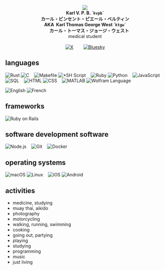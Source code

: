 <!--I wished to help mankind, be someone for everyone.
I've done a lot of stuff, mostly taught myself, also still was taught a lot.
I originally was to become a surgeon or an engineer, was prevented from pursuing either for about 10 years due to a public official's catastrophic blunder.
I studied software engineering at 42, didn't enjoy it, dropped out.
I got asked to study psychology at Paris-V, graduated from there with a bachelor of science degree in psychology.
I then started teaching myself computer science and software engineering again, quickly got fed up with that and the whole milieu, fought back against the consequences of the aforementioned civil servant's mistake, finally got admitted into some first year of health studies at Paris-VI after 10 years minus 7 days.
I now am studying physics, mechanics, chemistry, mathematics and medicine at Paris-VI; I'm getting admitted into the second year of medical studies---I'm gonna be a surgeon.-->
<!--My official username is and has always been kvpb, i.e. my initials, downcased, with or without one of these numbers: 0, 1, 4, 7, 137; or if it can't be the original, or if someone hijacked it,* it may be my initials with one of these strings: x, 00, 0000, 100 or 1000; and I also went by yougotkarld, or Blastfighter in days gone by.
I always had been planning on renaming myself in America by the way, finally came to pick my new full name in July 2022, and I'll go by Karl Thomas George West, so you may call me by any of these, if you struggle to say my first name, and so I may take ktgw, ktgwkvpb or kvpbktgw with or without any of the aforementioned numbers from now on.
Any of these names isn't necessarily mine; all other names necessarily aren't.*-->
<!--* A certain Bryan 'Colin' Patrick Michel Frimin `gearnode` had impersonated me as in 'identity theft' a long time ago, had started stalking me a couple of years later. I've had to deal with the consequences for a while after that. And the same person also owes me quite a couple hundred bucks, but that's another story. So if you witness F'd up behavior from someone with my photo as a profile picture, you can pretty safely assume it's him. I don't do much online---I live offline.-->
<p align="center"><a href="https://kvpb.fr"><img src="https://gistcdn.githack.com/kvpb/c80594e9079e857c55c36dec49a1a2d7/raw/eec54d5821dc092ad910635141c4e4feebf07565/kvpbssymbol.svg"></a><br>
<b>Karl V. P. B. `<code>kvpb</code>`<br>
カール・ビンセント・ピエール・ベルティン</b><br>
<b>AKA&nbsp;&nbsp;Karl Thomas George West `<code>ktgw</code>`<br>
&nbsp;&nbsp;&nbsp;&nbsp;&nbsp;&nbsp;&nbsp;&nbsp;カール・トーマス・ジョージ・ウェスト</b><br>
medical student<br>
<br>
<span style="display:block;text-align:center"><a href="https://x.com/ktgwkvpb"><img src="https://gistcdn.githack.com/kvpb/20db04ea32721c7a968f198dbbdf688d/raw/bc26ab114c45d50a9eae2db11823901407fd27c5/x.svg" alt="X"></a>&nbsp;&nbsp;&nbsp;&nbsp;&nbsp;&nbsp;&nbsp;&nbsp;<a href="https://bsky.app/profile/kvpb.bsky.social"><img src="https://gistcdn.githack.com/kvpb/ed4aa99010c8aaca99c44fd85f0941ad/raw/c8427ae95b8b6b614444f76d77739a12c099d807/bluesky.svg" alt="Bluesky"></a></span></p>

## languages

![Rust](https://img.shields.io/badge/-Rust-F46623?logo=rust&logoColor=FFF) <!-- https://foundation.rust-lang.org/policies/logo-policy-and-media-guide/, https://foundation.rust-lang.org/img/rust-logo-blk.svg -->
![C](https://img.shields.io/badge/-C-1B75B3?logo=c&logoColor=A8B9CC) <!-- https://upload.wikimedia.org/wikipedia/commons/3/35/The_C_Programming_Language_logo.svg -->
&nbsp;&nbsp;
![Makefile](https://img.shields.io/badge/-Makefile-848484?logo=cmake&logoColor=D2D2D2) <!-- https://upload.wikimedia.org/wikipedia/commons/1/13/Cmake.svg -->
![*SH Script](https://img.shields.io/badge/-*SH%20Script-283037?logo=gnubash&logoColor=4DA825) <!-- https://github.com/odb/official-bash-logo, https://raw.githubusercontent.com/odb/official-bash-logo/master/assets/Logos/Icons/SVG/512x512.svg: 4DA825, 283037; https://www.zsh.org/color_vertical_icon.png: F15A24, 000000; -->
&nbsp;&nbsp;
![Ruby](https://img.shields.io/badge/-Ruby-820C02?logo=ruby&logoColor=DE3F24) <!-- https://www.ruby-lang.org/en/about/logo/ -->
![Python](https://img.shields.io/badge/-Python-5A9FD4?logo=python&logoColor=FFE873) <!-- https://www.python.org/community/logos/, https://www.python.org/psf/trademarks/, https://www.python.org/static/community_logos/python-logo-generic.svg -->
&nbsp;&nbsp;
![JavaScript](https://img.shields.io/badge/-JavaScript-F0DB4F?logo=javascript&color=323330) <!-- https://www.typescriptlang.org/branding/, https://github.com/voodootikigod/logo.js/blob/master/js.png -->
&nbsp;&nbsp;
![SQL](https://img.shields.io/badge/-SQL-FFF?style=flat&logo=mysql&logoColor=00758F) <!-- https://www.mysql.com/ https://labs.mysql.com/common/logos/mysql-logo.svg?v2 00758F F29111 -->
&nbsp;&nbsp;
![HTML](https://img.shields.io/badge/HTML-E44D26?logo=HTML5&logoColor=EBEBEB) <!-- https://www.w3.org/html/logo/ E44D26 F16529 EBEBEB -->
![CSS](https://img.shields.io/badge/CSS-2965F1?logo=CSS3&logoColor=FFF)
&nbsp;&nbsp;
![MATLAB](https://img.shields.io/badge/-MATLAB-49C3C3?logo=octave&logoColor=E86E05) <!-- https://www.mathworks.com/brand.html -->
![Wolfram Language](https://img.shields.io/badge/-Wolfram%20Language-000?logo=wolframlanguage&logoColor=D10) <!-- https://content.wolfram.com/sites/10/2016/06/wolfram-language-text-logo.pdf -->

![English](https://img.shields.io/badge/-US%20English-000?logo=americanexpress&logoColor=006FCF) <!-- https://www.aexp-static.com/cdaas/one/statics/axp-static-assets/1.8.0/package/dist/img/logos/dls-logo-stack.svg 006FCF -->
![French](https://img.shields.io/badge/-FR%20French-FFF?logo=dassaultsystemes&logoColor=005386) <!-- https://branding.3ds.com/user/login 005386 -->
<!--![Japanese](https://img.shields.io/badge/-Japanese-FFF?logo=mitsubishi&logoColor=ED0000) <!-- https://www.mitsubishi-motors.co.jp/assets/img/logo_01.svg ED0000 -->

## frameworks

![Ruby on Rails](https://img.shields.io/badge/-Ruby%20on%20Rails-D30001?style=flat&logo=rubyonrails&logoColor=F0E7E9) <!-- https://rubyonrails.org/; body: F0E7E9; nav__logo: D30001; -->

## software development software

![Node.js](https://img.shields.io/badge/-Node.js-333333?style=flat&logo=nodedotjs&logoColor=339933) <!-- https://nodejs.org/static/documents/foundation-visual-guidelines.pdf -->
&nbsp;&nbsp;
![Git](https://img.shields.io/badge/-Git-362701?style=flat&logo=git&logoColor=F03C2E) <!-- https://git-scm.com/downloads/logos -->
&nbsp;&nbsp;
![Docker](https://img.shields.io/badge/-Docker-FFFFFF?style=flat&logo=docker&logoColor=2497ED) <!-- https://www.docker.com/company/newsroom/media-resources/ -->

## operating systems

![macOS](https://img.shields.io/badge/-macOS-FFFFFF?style=flat&logo=apple&logoColor=A7A9AC) <!-- https://www.apple.com/legal/sales-support/certification/docs/logo_guidelines.pdf -->
![Linux](https://img.shields.io/badge/-Linux-0094FF?style=flat&logo=linux&logoColor=003778) <!-- https://www.linuxfoundation.org/brand-guidelines -->
&nbsp;&nbsp;
![iOS](https://img.shields.io/badge/-iOS-000?style=flat&logo=apple&logoColor=FFF)
![Android](https://img.shields.io/badge/-Android-FFFFFF?style=flat&logo=android&logoColor=3DDC84) <!-- https://developer.android.com/distribute/marketing-tools/brand-guidelines -->

## activities

- medicine, studying
- muay thai, aikido
- photography
- motorcycling
- walking, running, swimming
- cooking
- going out, partying
- playing
- studying
- programming
- music
- just living

